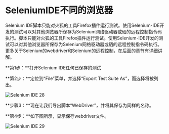 # SeleniumIDE不同的浏览器

Selenium IDE脚本只能对火狐的工具Firefox插件运行测试。使用Selenium-IDE开发的测试可以对其他浏览器所保存为Selenium网络驱动器或硒的远程控制指令码执行。脚本只能对火狐的工具Firefox插件运行测试。使用Selenium-IDE开发的测试可以对其他浏览器所保存为Selenium网络驱动器或硒的远程控制指令码执行。更多关于Selenium的webdriver和Selenium的远程控制，在后面的章节有详细讲解。

**第1步：**打开Selenium IDE任何已保存的测试

**第2步：**定位到“File”菜单，并选择“Export Test Suite As”，而选择将被列出。

![Selenium IDE 28](http://www.yiibai.com/uploads/allimg/140925/2019423J5-0.jpg)

**步骤3：**现在让我们导出脚本“WebDriver”，并将其保存为同样的名称。

**第4步：**如下图所示，显示保存webdriver文件。

![Selenium IDE 29](http://www.yiibai.com/uploads/allimg/140925/2019425147-1.jpg)